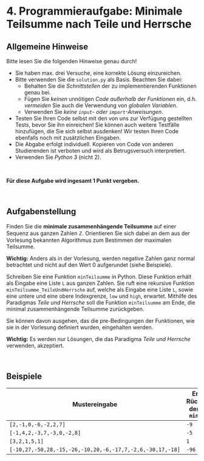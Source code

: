 # 4. Programmieraufgabe: Minimale Teilsumme nach Teile und Herrsche

## Allgemeine Hinweise

Bitte lesen Sie die folgenden Hinweise genau durch!

* Sie haben max. drei Versuche, eine korrekte Lösung einzureichen.
* Bitte verwenden Sie die `solution.py` als Basis. Beachten Sie dabei:
    - Behalten Sie die *Schnittstellen* der zu implementierenden Funktionen genau bei.
    - Fügen Sie *keinen* unnötigen *Code außerhalb der Funktionen* ein, d.h. *vermeiden* Sie auch die Verwendung von *globalen Variablen*.
    - Verwenden Sie *keine `input`- oder `import`-Anweisungen*.
* Testen Sie Ihren Code selbst mit den von uns zur Verfügung gestellten Tests, bevor Sie ihn einreichen! Sie können auch weitere Testfälle hinzufügen, die Sie sich selbst ausdenken! Wir testen Ihren Code ebenfalls noch mit zusätzlichen Eingaben.
* Die Abgabe erfolgt individuell. Kopieren von Code von anderen Studierenden ist verboten und wird als Betrugsversuch interpretiert.
* Verwenden Sie *Python 3* (nicht 2).

&nbsp;

**Für diese Aufgabe wird ingesamt 1 Punkt vergeben.**

&nbsp;

## Aufgabenstellung

Finden Sie die **minimale zusammenhängende Teilsumme** auf einer Sequenz aus ganzen Zahlen $\mathbb{Z}$. Orientieren Sie sich dabei an dem aus der Vorlesung bekannten Algorithmus zum Bestimmen der maximalen Teilsumme.

**Wichtig:** Anders als in der Vorlesung, werden negative Zahlen ganz normal betrachtet und nicht auf den Wert 0 aufgerundet (siehe Beispiele).   

Schreiben Sie eine Funktion `minTeilsumme` in Python. Diese Funktion erhält als Eingabe eine Liste `L` aus ganzen Zahlen. Sie ruft eine rekursive Funktion `minTeilsumme_TeileUndHerrsche` auf, welche als Eingabe eine Liste `L`, sowie eine untere und eine obere Indexgrenze, `low` und `high`, erwartet. Mithilfe des Paradigmas *Teile und Herrsche* soll die Funktion `minTeilsumme` am Ende, die minimal zusammenhängende Teilsumme zurückgeben.  

Sie können davon ausgehen, das die pre-Bedingungen der Funktionen, wie sie in der Vorlesung definiert wurden, eingehalten werden. 

**Wichtig:** Es werden nur Lösungen, die das Paradigma *Teile und Herrsche* verwenden, akzeptiert. 

&nbsp;

## Beispiele

| Mustereingabe | Erwarteter Rückgabewert der Funktion `minTeilsumme` |
| --- | --- |
| `[2,-1,0,-6,-2,2,7]` | `-9` |
| `[-1,4,2,-3,7,-3,0,-2,8]` | `-5` |
| `[3,2,1,5,1]` | `1` |
| `[-10,27,-50,28,-15,-26,-10,20,-6,-17,7,-2,6,-30,17,-18]` | `-96` |
